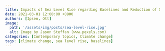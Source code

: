```yaml
---
title: Impacts of Sea Level Rise regarding Baselines and Reduction of State Territory
date: 2021-03-01 12:00:00 +0800
authors: [Ipsen, Ott]
image:
  path: '/assets/img/posts/sea-level-rise.jpg'
  alt: Image by Jason Steffan (www.pexels.com)
categories: [Contemporary topics, Climate change]
tags: [climate change, sea level rise, baselines]
---
```


